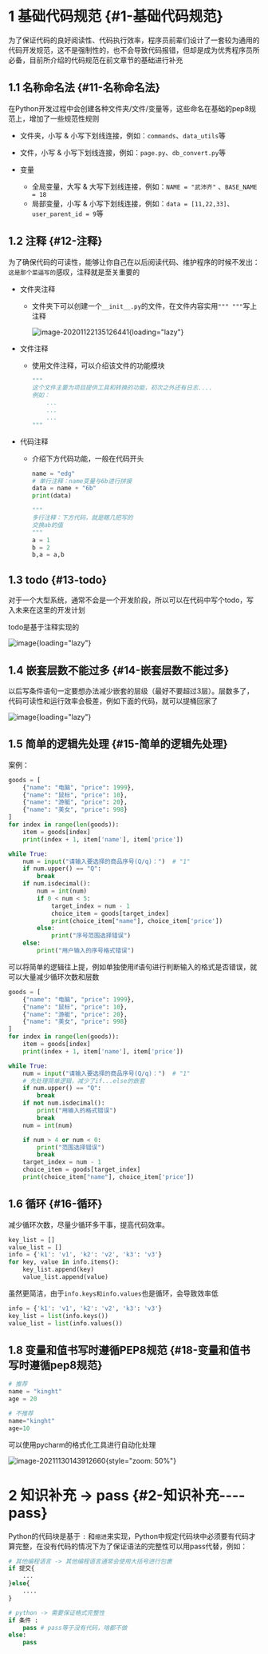 # 1 基础代码规范 {#1-基础代码规范}

为了保证代码的良好阅读性、代码执行效率，程序员前辈们设计了一套较为通用的代码开发规范，这不是强制性的，也不会导致代码报错，但却是成为优秀程序员所必备，目前所介绍的代码规范在前文章节的基础进行补充

## 1.1 名称命名法 {#11-名称命名法}

在Python开发过程中会创建各种文件夹/文件/变量等，这些命名在基础的pep8规范上，增加了一些规范性规则

-   文件夹，小写 & 小写下划线连接，例如：`commands`、`data_utils`等

-   文件，小写 & 小写下划线连接，例如：`page.py`、`db_convert.py`等

-   变量

    -   全局变量，大写 & 大写下划线连接，例如：`NAME = "武沛齐"`
        、`BASE_NAME = 18`
    -   局部变量，小写 &
        小写下划线连接，例如：`data = [11,22,33]`、`user_parent_id = 9`等

## 1.2 注释 {#12-注释}

为了确保代码的可读性，能够让你自己在以后阅读代码、维护程序的时候不发出：`这是那个菜逼写的`感叹，注释就是至关重要的

-   文件夹注释

    -   文件夹下可以创建一个`__init__.py`的文件，在文件内容实用`""" """`写上注释

        ![image-20201122135126441](https://skystarry-1251157247.cos.ap-chengdu.myqcloud.com/img/image-20201122135126441.png){loading="lazy"}

-   文件注释

    -   使用文件注释，可以介绍该文件的功能模块

        ``` python
        """
        这个文件主要为项目提供工具和转换的功能，初次之外还有日志....
        例如：
        	...
        	...
        	...
        """
        ```

-   代码注释

    -   介绍下方代码功能，一般在代码开头

        ``` python
        name = "edg"
        # 单行注释：name变量与6b进行拼接
        data = name + "6b" 
        print(data)

        """
        多行注释：下方代码，就是瞎几把写的
        交换ab的值
        """
        a = 1
        b = 2
        b,a = a,b
        ```

## 1.3 todo {#13-todo}

对于一个大型系统，通常不会是一个开发阶段，所以可以在代码中写个todo，写入未来在这里的开发计划

todo是基于注释实现的

![image](https://img2023.cnblogs.com/blog/2269668/202302/2269668-20230226222648912-453935906.png){loading="lazy"}

## 1.4 嵌套层数不能过多 {#14-嵌套层数不能过多}

以后写条件语句一定要想办法减少嵌套的层级（最好不要超过3层）。层数多了，代码可读性和运行效率会极差，例如下面的代码，就可以提桶回家了

![image](https://img2023.cnblogs.com/blog/2269668/202302/2269668-20230226222707956-1685818760.png){loading="lazy"}

## 1.5 简单的逻辑先处理 {#15-简单的逻辑先处理}

案例：

``` python
goods = [
    {"name": "电脑", "price": 1999},
    {"name": "鼠标", "price": 10},
    {"name": "游艇", "price": 20},
    {"name": "美女", "price": 998}
]
for index in range(len(goods)):
    item = goods[index]
    print(index + 1, item['name'], item['price'])

while True:
    num = input("请输入要选择的商品序号(Q/q)：")  # "1"
    if num.upper() == "Q":
        break
    if num.isdecimal():
        num = int(num)
        if 0 < num < 5:
            target_index = num - 1
            choice_item = goods[target_index]
            print(choice_item["name"], choice_item['price'])
        else:
            print("序号范围选择错误")
    else:
        print("用户输入的序号格式错误")
```

可以将简单的逻辑往上提，例如单独使用if语句进行判断输入的格式是否错误，就可以大量减少循环次数和层数

``` python
goods = [
    {"name": "电脑", "price": 1999},
    {"name": "鼠标", "price": 10},
    {"name": "游艇", "price": 20},
    {"name": "美女", "price": 998}
]
for index in range(len(goods)):
    item = goods[index]
    print(index + 1, item['name'], item['price'])

while True:
    num = input("请输入要选择的商品序号(Q/q)：")  # "1"
    # 先处理简单逻辑，减少了if...else的嵌套
    if num.upper() == "Q":
        break
    if not num.isdecimal():
        print("用输入的格式错误")
        break
    num = int(num)

    if num > 4 or num < 0:
        print("范围选择错误")
        break
    target_index = num - 1
    choice_item = goods[target_index]
    print(choice_item["name"], choice_item['price'])
```

## 1.6 循环 {#16-循环}

减少循环次数，尽量少循环多干事，提高代码效率。

``` python
key_list = []
value_list = []
info = {'k1': 'v1', 'k2': 'v2', 'k3': 'v3'}
for key, value in info.items():
    key_list.append(key)
    value_list.append(value)
```

虽然更简洁，由于`info.keys和info.values`也是循环，会导致效率低

``` python
info = {'k1': 'v1', 'k2': 'v2', 'k3': 'v3'}
key_list = list(info.keys())
value_list = list(info.values())
```

## 1.8 变量和值书写时遵循PEP8规范 {#18-变量和值书写时遵循pep8规范}

``` python
# 推荐
name = "kinght"
age = 20

# 不推荐
name="kinght"
age=10
```

可以使用pycharm的格式化工具进行自动化处理

![image-20211130143912660](https://skystarry-1251157247.cos.ap-chengdu.myqcloud.com/img/image-20211130143912660.png){style="zoom: 50%"}

# 2 知识补充 -\> pass {#2-知识补充----pass}

Python的代码块是基于 `:`
和`缩进`来实现，Python中规定代码块中必须要有代码才算完整，在没有代码的情况下为了保证语法的完整性可以用pass代替，例如：

``` python
# 其他编程语言 -> 其他编程语言通常会使用大括号进行包裹
if 提交{
    ...
}else{
    ....
}

# python -> 需要保证格式完整性
if 条件 : 
    pass # pass等于没有代码，啥都不做
else:
    pass
```
